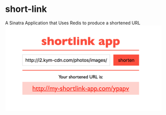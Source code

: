 # short-link
A Sinatra Application that Uses Redis to produce a shortened URL
![Image](https://github.com/raajb/short-link/blob/master/screenshot.png?raw=true)
